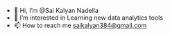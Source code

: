 - 👋 Hi, I’m @Sai Kalyan Nadella
- 👀 I’m interested in Learning new data analytics tools
- 📫 How to reach me saikalyan384@gmail.com

<!---
nsk2021/nsk2021 is a ✨ special ✨ repository because its `README.md` (this file) appears on your GitHub profile.
You can click the Preview link to take a look at your changes.
--->
